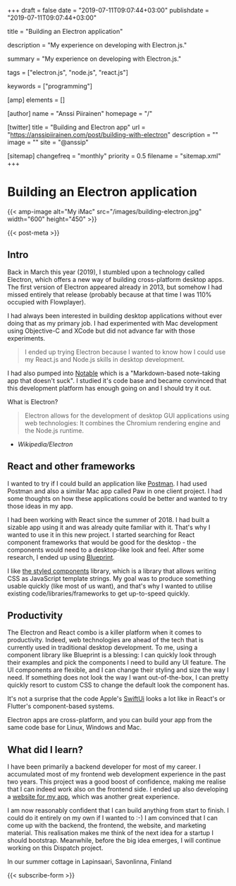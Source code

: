 +++
draft = false
date = "2019-07-11T09:07:44+03:00"
publishdate = "2019-07-11T09:07:44+03:00"

title = "Building an Electron application"

description = "My experience on developing with Electron.js."

summary = "My experience on developing with Electron.js."

tags = ["electron.js", "node.js", "react.js"]

keywords = ["programming"]

[amp]
    elements = []

[author]
    name = "Anssi Piirainen"
    homepage = "/"

[twitter]
    title = "Building and Electron app"
    url = "https://anssipiirainen.com/post/building-with-electron"
    description = ""
    image = ""
    site = "@anssip"

[sitemap]
    changefreq = "monthly"
    priority = 0.5
    filename = "sitemap.xml"
+++

# Building an Electron application

{{< amp-image alt="My iMac" src="/images/building-electron.jpg" width="600" height="450" >}}
 
{{< post-meta >}}

## Intro

Back in March this year (2019), I stumbled upon a technology called Electron, which offers a new way of building cross-platform desktop apps. The first version of Electron appeared already in 2013, but somehow I had missed entirely that release (probably because at that time I was 110% occupied with Flowplayer).

I had always been interested in building desktop applications without ever doing that as my primary job. I had experimented with Mac development using Objective-C and XCode but did not advance far with those experiments. 

>I ended up trying Electron because I wanted to know how I could use my React.js and Node.js skills in desktop development.

I had also pumped into [Notable](https://github.com/notable/notable) which is a "Markdown-based note-taking app that doesn't suck". I studied it's code base and became convinced that this development platform has enough going on and I should try it out.

What is Electron?

 >Electron allows for the development of desktop GUI applications using web technologies: It combines the Chromium rendering engine and the Node.js runtime.</p>
 - <cite>Wikipedia/Electron</cite>

## React and other frameworks

I wanted to try if I could build an application like [Postman](https://www.getpostman.com). I had used Postman and also a similar Mac app called Paw in one client project. I had some thoughts on how these applications could be better and wanted to try those ideas in my app.

I had been working with React since the summer of 2018. I had built a sizable app using it and was already quite familiar with it. That's why I wanted to use it in this new project. I started searching for React component frameworks that would be good for the desktop - the components would need to a desktop-like look and feel. After some research, I ended up using [Blueprint](https://blueprintjs.com).

I like [the styled components](https://www.styled-components.com) library, which is a library that allows writing CSS as JavaScript template strings. My goal was to produce something usable quickly (like most of us want), and that's why I wanted to utilise existing code/libraries/frameworks to get up-to-speed quickly.

 ## Productivity

The Electron and React combo is a killer platform when it comes to productivity. Indeed, web technologies are ahead of the tech that is currently used in traditional desktop development. To me, using a component library like Blueprint is a blessing: I can quickly look through their examples and pick the components I need to build any UI feature. The UI components are flexible, and I can change their styling and size the way I need. If something does not look the way I want out-of-the-box, I can pretty quickly resort to custom CSS to change the default look the component has.

It's not a surprise that the code Apple's [SwiftUi](https://developer.apple.com/xcode/swiftui/) looks a lot like in React's or Flutter's component-based systems.

Electron apps are cross-platform, and you can build your app from the same code base for Linux, Windows and Mac.

## What did I learn?

I have been primarily a backend developer for most of my career. I accumulated most of my frontend web development experience in the past two years. This project was a good boost of confidence, making me realise that I can indeed work also on the frontend side. I ended up also developing a [website for my app](https://dispatch.rest), which was another great experience. 

I am now reasonably confident that I can build anything from start to finish. I could do it entirely on my own if I wanted to  :-) I am convinced that I can come up with the backend, the frontend, the website, and marketing material. This realisation makes me think of the next idea for a startup I should bootstrap. Meanwhile, before the big idea emerges, I will continue working on this Dispatch project.

In our summer cottage in Lapinsaari, Savonlinna, Finland

{{< subscribe-form >}}
